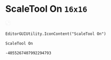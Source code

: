 # ScaleTool On `16x16`
<img src="/img/ScaleTool%20On.png" width=16 height=16>

``` CSharp
EditorGUIUtility.IconContent("ScaleTool On")
```
```
ScaleTool On
```
```
-4055267407992294793
```

